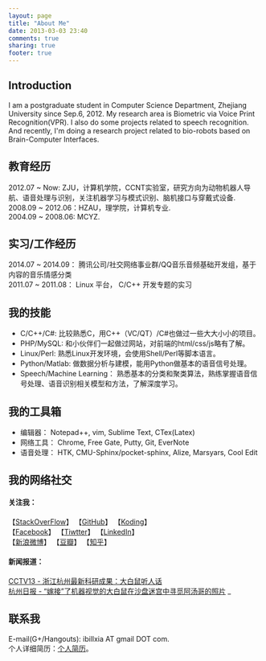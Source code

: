 ```yaml
---
layout: page
title: "About Me"
date: 2013-03-03 23:40
comments: true
sharing: true
footer: true
---
```


## Introduction
I am a postgraduate student in Computer Science Department, Zhejiang University since Sep.6, 2012. My research area is Biometric via Voice Print Recognition(VPR). I also do some projects related to speech recognition. And recently, I'm doing a research project related to bio-robots based on Brain-Computer Interfaces.  

## 教育经历   
2012.07 ~ Now: ZJU，计算机学院，CCNT实验室，研究方向为动物机器人导航、语音处理与识别，关注机器学习与模式识别、脑机接口与穿戴式设备.  
2008.09 ~ 2012.06：HZAU，理学院，计算机专业.  
2004.09 ~ 2008.06: MCYZ.  


## 实习/工作经历
2014.07 ~ 2014.09： 腾讯公司/社交网络事业群/QQ音乐音频基础开发组，基于内容的音乐情感分类  
2011.07 ~ 2011.08： Linux 平台， C/C++ 开发专题的实习

## 我的技能
* C/C++/C#:  比较熟悉C，用C++（VC/QT）/C#也做过一些大大小小的项目。  
* PHP/MySQL:  和小伙伴们一起做过网站，对前端的html/css/js略有了解。  
* Linux/Perl:  熟悉Linux开发环境，会使用Shell/Perl等脚本语言。
* Python/Matlab:  做数据分析与建模，能用Python做基本的语音信号处理。
* Speech/Machine Learning： 熟悉基本的分类和聚类算法，熟练掌握语音信号处理、语音识别相关模型和方法，了解深度学习。  

## 我的工具箱
* 编辑器： Notepad++, vim, Sublime Text, CTex(Latex)  
* 网络工具： Chrome, Free Gate, Putty, Git, EverNote  
* 语音处理： HTK, CMU-Sphinx/pocket-sphinx, Alize, Marsyars, Cool Edit  

## 我的网络社交  
#### 关注我：  
【[StackOverFlow](http://stackoverflow.com/users/1602285/bill-xia)】  【[GitHub](https://github.com/ibillxia)】  【[Koding](https://koding.com/ibillxia)】  
【[Facebook](https://www.facebook.com/ibillxia)】   【[Tiwtter](https://twitter.com/ibillxia)】  【[LinkedIn](http://www.linkedin.com/profile/view?id=303741237&trk=nav_responsive_tab_profile_pic)】  
【[新浪微博](http://weibo.com/ibillxia)】  【[豆瓣](http://www.douban.com/people/ibillxia/)】  【[知乎](http://www.zhihu.com/people/ibillxia)】  
#### 新闻报道：  
[CCTV13 - 浙江杭州最新科研成果：大白鼠听人话](http://tv.cntv.cn/vodplay/e58c8785e00a4ead9b83dfae5b53f12a/860010-1102010100)  
[杭州日报 - “嫁接”了机器视觉的大白鼠在沙盘迷宫中寻觅阿汤哥的照片](http://hzdaily.hangzhou.com.cn/hzrb/html/2013-05/24/content_1501396.htm) _  

## 联系我  
E-mail(G+/Hangouts): ibillxia AT gmail DOT com.   
个人详细简历：[个人简历](http://ibillxia.github.io/upload/个人简历-v2.0.pdf)。


